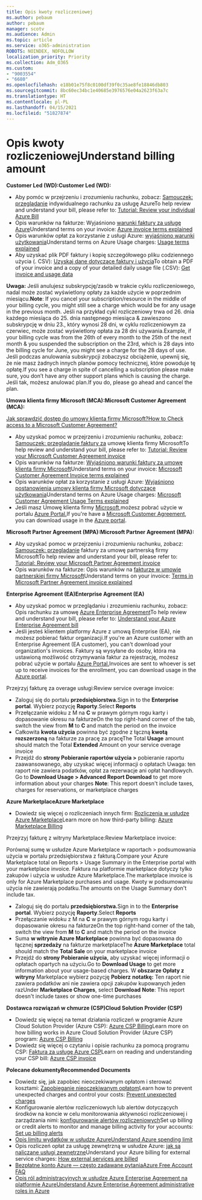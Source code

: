 ```yaml
---
title: Opis kwoty rozliczeniowej
ms.author: pebaum
author: pebaum
manager: scotv
ms.audience: Admin
ms.topic: article
ms.service: o365-administration
ROBOTS: NOINDEX, NOFOLLOW
localization_priority: Priority
ms.collection: Adm_O365
ms.custom:
- "9003554"
- "6680"
ms.openlocfilehash: e18b01e75f8c0100df39f0c35ae8fe18846db803
ms.sourcegitcommit: 8bc60ec34bc1e40685e3976576e04a2623f63a7c
ms.translationtype: HT
ms.contentlocale: pl-PL
ms.lasthandoff: 04/15/2021
ms.locfileid: "51827874"
---
```

# <a name="understand-billing-amount"></a><span data-ttu-id="eae35-102">Opis kwoty rozliczeniowej</span><span class="sxs-lookup"><span data-stu-id="eae35-102">Understand billing amount</span></span>

<span data-ttu-id="eae35-103">**Customer Led (WD):**</span><span class="sxs-lookup"><span data-stu-id="eae35-103">**Customer Led (WD):**</span></span>

- <span data-ttu-id="eae35-104">Aby pomóc w przejrzeniu i zrozumieniu rachunku, zobacz: [Samouczek: przeglądanie](https://docs.microsoft.com/azure/cost-management-billing/understand/review-individual-bill?WT.mc_id=Portal-Microsoft_Azure_Support) indywidualnego rachunku za usługę Azure</span><span class="sxs-lookup"><span data-stu-id="eae35-104">To help review and understand your bill, please refer to: [Tutorial: Review your individual Azure Bill](https://docs.microsoft.com/azure/cost-management-billing/understand/review-individual-bill?WT.mc_id=Portal-Microsoft_Azure_Support)</span></span>
- <span data-ttu-id="eae35-105">Opis warunków na fakturze: Wyjaśniono [warunki faktury za usługę Azure](https://docs.microsoft.com/azure/cost-management-billing/understand/understand-invoice?WT.mc_id=Portal-Microsoft_Azure_Support)</span><span class="sxs-lookup"><span data-stu-id="eae35-105">Understand terms on your invoice: [Azure invoice terms explained](https://docs.microsoft.com/azure/cost-management-billing/understand/understand-invoice?WT.mc_id=Portal-Microsoft_Azure_Support)</span></span>
- <span data-ttu-id="eae35-106">Opis warunków opłat za korzystanie z usługi Azure: [wyjaśniono warunki użytkowania](https://docs.microsoft.com/azure/cost-management-billing/understand/understand-usage?WT.mc_id=Portal-Microsoft_Azure_Support)</span><span class="sxs-lookup"><span data-stu-id="eae35-106">Understand terms on Azure Usage charges: [Usage terms explained](https://docs.microsoft.com/azure/cost-management-billing/understand/understand-usage?WT.mc_id=Portal-Microsoft_Azure_Support)</span></span>
- <span data-ttu-id="eae35-107">Aby uzyskać plik PDF faktury i kopię szczegółowego pliku codziennego użycia (. CSV): [Uzyskaj dane dotyczące faktury i użycia](https://docs.microsoft.com/azure/billing/billing-download-azure-invoice-daily-usage-date?WT.mc_id=Portal-Microsoft_Azure_Support)</span><span class="sxs-lookup"><span data-stu-id="eae35-107">To obtain a PDF of your invoice and a copy of your detailed daily usage file (.CSV): [Get invoice and usage data](https://docs.microsoft.com/azure/billing/billing-download-azure-invoice-daily-usage-date?WT.mc_id=Portal-Microsoft_Azure_Support)</span></span>

<span data-ttu-id="eae35-108">**Uwaga:** Jeśli anulujesz subskrypcję/zasób w trakcie cyklu rozliczeniowego, nadal może zostać wyświetlony opłaty za każde użycie w poprzednim miesiącu.</span><span class="sxs-lookup"><span data-stu-id="eae35-108">**Note**: If you cancel your subscription/resource in the middle of your billing cycle, you might still see a charge which would be for any usage in the previous month.</span></span> <span data-ttu-id="eae35-109">Jeśli na przykład cykl rozliczeniowy trwa od 26. dnia każdego miesiąca do 25. dnia następnego miesiąca & zawieszono subskrypcję w dniu 23., który wynosi 28 dni, w cyklu rozliczeniowym za czerwiec, może zostać wyświetlony opłata za 28 dni używania.</span><span class="sxs-lookup"><span data-stu-id="eae35-109">Example, if your billing cycle was from the 26th of every month to the 25th of the next month & you suspended the subscription on the 23rd, which is 28 days into the billing cycle for June, you might see a charge for the 28 days of use.</span></span> <span data-ttu-id="eae35-110">Jeśli podczas anulowania subskrypcji zobaczysz obciążenie, upewnij się, że nie masz żadnych innych planów pomocy technicznej, które powoduje tę opłatę.</span><span class="sxs-lookup"><span data-stu-id="eae35-110">If you see a charge in spite of cancelling a subscription please make sure, you don’t have any other support plans which is causing the charge.</span></span> <span data-ttu-id="eae35-111">Jeśli tak, możesz anulować plan.</span><span class="sxs-lookup"><span data-stu-id="eae35-111">If you do, please go ahead and cancel the plan.</span></span>

<span data-ttu-id="eae35-112">**Umowa klienta firmy Microsoft (MCA):**</span><span class="sxs-lookup"><span data-stu-id="eae35-112">**Microsoft Customer Agreement (MCA):**</span></span>

[<span data-ttu-id="eae35-113">Jak sprawdzić dostęp do umowy klienta firmy Microsoft?</span><span class="sxs-lookup"><span data-stu-id="eae35-113">How to Check access to a Microsoft Customer Agreement?</span></span>](https://docs.microsoft.com/azure/cost-management-billing/manage/download-azure-invoice-daily-usage-date?WT.mc_id=Portal-Microsoft_Azure_Support#check-access-to-a-microsoft-customer-agreement)

- <span data-ttu-id="eae35-114">Aby uzyskać pomoc w przejrzeniu i zrozumieniu rachunku, zobacz: [Samouczek: przeglądanie faktury za](https://docs.microsoft.com/azure/cost-management-billing/understand/review-customer-agreement-bill?WT.mc_id=Portal-Microsoft_Azure_Support) umowę klienta firmy Microsoft</span><span class="sxs-lookup"><span data-stu-id="eae35-114">To help review and understand your bill, please refer to: [Tutorial: Review your Microsoft Customer Agreement invoice](https://docs.microsoft.com/azure/cost-management-billing/understand/review-customer-agreement-bill?WT.mc_id=Portal-Microsoft_Azure_Support)</span></span>
- <span data-ttu-id="eae35-115">Opis warunków na fakturze: [Wyjaśniono warunki faktury za umowę klienta firmy Microsoft](https://docs.microsoft.com/azure/cost-management-billing/understand/mca-understand-your-invoice?WT.mc_id=Portal-Microsoft_Azure_Support)</span><span class="sxs-lookup"><span data-stu-id="eae35-115">Understand terms on your invoice: [Microsoft Customer Agreement Invoice terms explained](https://docs.microsoft.com/azure/cost-management-billing/understand/mca-understand-your-invoice?WT.mc_id=Portal-Microsoft_Azure_Support)</span></span>
- <span data-ttu-id="eae35-116">Opis warunków opłat za korzystanie z usługi Azure: [Wyjaśniono postanowienia umowy klienta firmy Microsoft dotyczące użytkowania](https://docs.microsoft.com/azure/cost-management-billing/understand/mca-understand-your-usage?WT.mc_id=Portal-Microsoft_Azure_Support)</span><span class="sxs-lookup"><span data-stu-id="eae35-116">Understand terms on Azure Usage charges: [Microsoft Customer Agreement Usage Terms explained](https://docs.microsoft.com/azure/cost-management-billing/understand/mca-understand-your-usage?WT.mc_id=Portal-Microsoft_Azure_Support)</span></span>
- <span data-ttu-id="eae35-117">Jeśli masz Umowę klienta firmy [Microsoft,](https://docs.microsoft.com/azure/cost-management-billing/manage/download-azure-invoice-daily-usage-date?WT.mc_id=Portal-Microsoft_Azure_Support#check-access-to-a-microsoft-customer-agreement)możesz pobrać użycie w portalu [Azure Portal.](https://portal.azure.com/)</span><span class="sxs-lookup"><span data-stu-id="eae35-117">If you're have a [Microsoft Customer Agreement](https://docs.microsoft.com/azure/cost-management-billing/manage/download-azure-invoice-daily-usage-date?WT.mc_id=Portal-Microsoft_Azure_Support#check-access-to-a-microsoft-customer-agreement), you can download usage in the [Azure portal](https://portal.azure.com/).</span></span>

<span data-ttu-id="eae35-118">**Microsoft Partner Agreement (MPA):**</span><span class="sxs-lookup"><span data-stu-id="eae35-118">**Microsoft Partner Agreement (MPA):**</span></span>

- <span data-ttu-id="eae35-119">Aby uzyskać pomoc w przejrzeniu i zrozumieniu rachunku, zobacz: [Samouczek: przeglądanie](https://docs.microsoft.com/azure/cost-management-billing/understand/review-partner-agreement-bill?WT.mc_id=Portal-Microsoft_Azure_Support) faktury za umowę partnerską firmy Microsoft</span><span class="sxs-lookup"><span data-stu-id="eae35-119">To help review and understand your bill, please refer to: [Tutorial: Review your Microsoft Partner Agreement invoice](https://docs.microsoft.com/azure/cost-management-billing/understand/review-partner-agreement-bill?WT.mc_id=Portal-Microsoft_Azure_Support)</span></span>
- <span data-ttu-id="eae35-120">Opis warunków na fakturze: Opis warunków na [fakturze w umowie partnerskiej firmy Microsoft](https://docs.microsoft.com/azure/cost-management-billing/understand/mpa-invoice-terms?WT.mc_id=Portal-Microsoft_Azure_Support)</span><span class="sxs-lookup"><span data-stu-id="eae35-120">Understand terms on your invoice: [Terms in Microsoft Partner Agreement invoice explained](https://docs.microsoft.com/azure/cost-management-billing/understand/mpa-invoice-terms?WT.mc_id=Portal-Microsoft_Azure_Support)</span></span>

<span data-ttu-id="eae35-121">**Enterprise Agreement (EA)**</span><span class="sxs-lookup"><span data-stu-id="eae35-121">**Enterprise Agreement (EA)**</span></span>

- <span data-ttu-id="eae35-122">Aby uzyskać pomoc w przeglądaniu i zrozumieniu rachunku, zobacz: Opis rachunku za umowę [Azure Enterprise Agreement](https://docs.microsoft.com/azure/cost-management-billing/understand/review-enterprise-agreement-bill?WT.mc_id=Portal-Microsoft_Azure_Support)</span><span class="sxs-lookup"><span data-stu-id="eae35-122">To help review and understand your bill, please refer to: [Understand your Azure Enterprise Agreement bill](https://docs.microsoft.com/azure/cost-management-billing/understand/review-enterprise-agreement-bill?WT.mc_id=Portal-Microsoft_Azure_Support)</span></span>
- <span data-ttu-id="eae35-123">Jeśli jesteś klientem platformy Azure z umową Enterprise (EA), nie możesz pobierać faktur organizacji.</span><span class="sxs-lookup"><span data-stu-id="eae35-123">If you're an Azure customer with an Enterprise Agreement (EA customer), you can't download your organization's invoices.</span></span> <span data-ttu-id="eae35-124">Faktury są wysyłane do osoby, która ma ustawioną możliwość otrzymywania faktur za rejestrację, możesz pobrać użycie w portalu [Azure Portal.](https://portal.azure.com/)</span><span class="sxs-lookup"><span data-stu-id="eae35-124">Invoices are sent to whoever is set up to receive invoices for the enrollment, you can download usage in the [Azure portal](https://portal.azure.com/).</span></span>

<span data-ttu-id="eae35-125">Przejrzyj fakturę za overage usługi:</span><span class="sxs-lookup"><span data-stu-id="eae35-125">Review service overage invoice:</span></span>

- <span data-ttu-id="eae35-126">Zaloguj się do portalu **przedsiębiorstwa.**</span><span class="sxs-lookup"><span data-stu-id="eae35-126">Sign in to the **Enterprise portal**.</span></span> <span data-ttu-id="eae35-127">Wybierz pozycję **Raporty**.</span><span class="sxs-lookup"><span data-stu-id="eae35-127">Select **Reports**</span></span>
- <span data-ttu-id="eae35-128">Przełączanie widoku z M na **C** w prawym  górnym rogu karty i dopasowanie okresu na fakturze</span><span class="sxs-lookup"><span data-stu-id="eae35-128">On the top right-hand corner of the tab, switch the view from **M** to **C** and match the period on the invoice</span></span>
- <span data-ttu-id="eae35-129">Całkowita **kwota użycia** powinna być zgodne z łączną **kwotą rozszerzoną** na fakturze za pracę za pracę</span><span class="sxs-lookup"><span data-stu-id="eae35-129">The Total **Usage** amount should match the Total **Extended** Amount on your service overage invoice</span></span>
- <span data-ttu-id="eae35-130">Przejdź do **strony Pobieranie raportów użycia >** pobieranie raportu zaawansowanego, aby uzyskać więcej informacji o opłatach Uwaga: ten raport nie zawiera podatków, opłat za rezerwacje ani opłat handlowych. </span><span class="sxs-lookup"><span data-stu-id="eae35-130">Go to **Download Usage > Advanced Report Download** to get more information about your charges **Note**: This report doesn't include taxes, charges for reservations, or marketplace charges</span></span>

<span data-ttu-id="eae35-131">**Azure Marketplace**</span><span class="sxs-lookup"><span data-stu-id="eae35-131">**Azure Marketplace**</span></span>

- <span data-ttu-id="eae35-132">Dowiedz się więcej o rozliczeniach innych firm: [Rozliczenia w usłudze Azure Marketplace](https://docs.microsoft.com/azure/billing/billing-understand-your-azure-marketplace-charges?WT.mc_id=Portal-Microsoft_Azure_Support)</span><span class="sxs-lookup"><span data-stu-id="eae35-132">Learn more on how third-party billing: [Azure Marketplace Billing](https://docs.microsoft.com/azure/billing/billing-understand-your-azure-marketplace-charges?WT.mc_id=Portal-Microsoft_Azure_Support)</span></span>

<span data-ttu-id="eae35-133">Przejrzyj fakturę z witryny Marketplace:</span><span class="sxs-lookup"><span data-stu-id="eae35-133">Review Marketplace invoice:</span></span>

<span data-ttu-id="eae35-134">Porównaj sumę w usłudze Azure Marketplace w raportach > podsumowania użycia w portalu przedsiębiorstwa z fakturą.</span><span class="sxs-lookup"><span data-stu-id="eae35-134">Compare your Azure Marketplace total on Reports > Usage Summary in the Enterprise portal with your marketplace invoice.</span></span> <span data-ttu-id="eae35-135">Faktura na platformie marketplace dotyczy tylko zakupów i użycia w usłudze Azure Marketplace.</span><span class="sxs-lookup"><span data-stu-id="eae35-135">The marketplace invoice is only for Azure Marketplace purchases and usage.</span></span> <span data-ttu-id="eae35-136">Kwoty w podsumowaniu użycia nie zawierają podatku.</span><span class="sxs-lookup"><span data-stu-id="eae35-136">The amounts on the Usage Summary don't include tax.</span></span>

- <span data-ttu-id="eae35-137">Zaloguj się do portalu **przedsiębiorstwa.**</span><span class="sxs-lookup"><span data-stu-id="eae35-137">Sign in to the **Enterprise portal**.</span></span> <span data-ttu-id="eae35-138">Wybierz pozycję **Raporty**.</span><span class="sxs-lookup"><span data-stu-id="eae35-138">Select **Reports**</span></span>
- <span data-ttu-id="eae35-139">Przełączanie widoku z M na **C** w prawym  górnym rogu karty i dopasowanie okresu na fakturze</span><span class="sxs-lookup"><span data-stu-id="eae35-139">On the top right-hand corner of the tab, switch the view from **M** to **C** and match the period on the invoice</span></span>
- <span data-ttu-id="eae35-140">Suma **w witrynie Azure Marketplace** powinna być dopasowana do łącznej **sprzedaży** na fakturze marketplace</span><span class="sxs-lookup"><span data-stu-id="eae35-140">The **Azure Marketplace** total should match the **Total Sale** on your marketplace invoice</span></span>
- <span data-ttu-id="eae35-141">Przejdź do **strony Pobieranie użycia,** aby uzyskać więcej informacji o opłatach opartych na użyciu.</span><span class="sxs-lookup"><span data-stu-id="eae35-141">Go to **Download Usage** to get more information about your usage-based charges.</span></span> <span data-ttu-id="eae35-142">W **obszarze Opłaty z witryny** Marketplace wybierz pozycję **Pobierz** **notatkę:** Ten raport nie zawiera podatków ani nie zawiera opcji zakupów kupowanych jeden raz</span><span class="sxs-lookup"><span data-stu-id="eae35-142">Under **Marketplace Charges**, select **Download** **Note**: This report doesn't include taxes or show one-time purchases</span></span>

<span data-ttu-id="eae35-143">**Dostawca rozwiązań w chmurze (CSP)**</span><span class="sxs-lookup"><span data-stu-id="eae35-143">**Cloud Solution Provider (CSP)**</span></span>

- <span data-ttu-id="eae35-144">Dowiedz się więcej na temat działania rozliczeń w programie Azure Cloud Solution Provider (Azure CSP): [Azure CSP Billing](https://docs.microsoft.com/azure/cloud-solution-provider/billing/azure-csp-billing-overview?WT.mc_id=Portal-Microsoft_Azure_Support)</span><span class="sxs-lookup"><span data-stu-id="eae35-144">Learn more on how billing works in Azure Cloud Solution Provider (Azure CSP) program: [Azure CSP Billing](https://docs.microsoft.com/azure/cloud-solution-provider/billing/azure-csp-billing-overview?WT.mc_id=Portal-Microsoft_Azure_Support)</span></span>
- <span data-ttu-id="eae35-145">Dowiedz się więcej o czytaniu i opisie rachunku za pomocą programu CSP: [Faktura za usługę Azure CSP](https://docs.microsoft.com/azure/cloud-solution-provider/billing/azure-csp-invoice?WT.mc_id=Portal-Microsoft_Azure_Support)</span><span class="sxs-lookup"><span data-stu-id="eae35-145">Learn on reading and understanding your CSP bill: [Azure CSP invoice](https://docs.microsoft.com/azure/cloud-solution-provider/billing/azure-csp-invoice?WT.mc_id=Portal-Microsoft_Azure_Support)</span></span>

<span data-ttu-id="eae35-146">**Polecane dokumenty**</span><span class="sxs-lookup"><span data-stu-id="eae35-146">**Recommended Documents**</span></span>

- <span data-ttu-id="eae35-147">Dowiedz się, jak zapobiec nieoczekiwanym opłatom i sterować kosztami: [Zapobieganie nieoczekiwanym opłatom](https://docs.microsoft.com/azure/cost-management-billing/manage/getting-started?WT.mc_id=Portal-Microsoft_Azure_Support)</span><span class="sxs-lookup"><span data-stu-id="eae35-147">Learn how to prevent unexpected charges and control your costs: [Prevent unexpected charges](https://docs.microsoft.com/azure/cost-management-billing/manage/getting-started?WT.mc_id=Portal-Microsoft_Azure_Support)</span></span>
- <span data-ttu-id="eae35-148">Konfigurowanie alertów rozliczeniowych lub alertów dotyczących środków na koncie w celu monitorowania aktywności rozliczeniowej i zarządzania nimi: [konfigurowanie alertów rozliczeniowych](https://docs.microsoft.com/azure/cost-management-billing/costs/cost-mgt-alerts-monitor-usage-spending?WT.mc_id=Portal-Microsoft_Azure_Support)</span><span class="sxs-lookup"><span data-stu-id="eae35-148">Set up billing or credit alerts to monitor and manage billing activity for your accounts: [Set up billing alerts](https://docs.microsoft.com/azure/cost-management-billing/costs/cost-mgt-alerts-monitor-usage-spending?WT.mc_id=Portal-Microsoft_Azure_Support)</span></span>
- [<span data-ttu-id="eae35-149">Opis limitu wydatków w usłudze Azure</span><span class="sxs-lookup"><span data-stu-id="eae35-149">Understand Azure spending limit</span></span>](https://docs.microsoft.com/azure/cost-management-billing/manage/spending-limit?WT.mc_id=Portal-Microsoft_Azure_Support)
- <span data-ttu-id="eae35-150">Opis rozliczeń opłat za usługę zewnętrzną w usłudze Azure: [jak są naliczane usługi zewnętrzne](https://docs.microsoft.com/azure/cost-management-billing/understand/understand-azure-marketplace-charges?WT.mc_id=Portal-Microsoft_Azure_Support)</span><span class="sxs-lookup"><span data-stu-id="eae35-150">Understand your Azure billing for external service charges: [How external services are billed](https://docs.microsoft.com/azure/cost-management-billing/understand/understand-azure-marketplace-charges?WT.mc_id=Portal-Microsoft_Azure_Support)</span></span>
- [<span data-ttu-id="eae35-151">Bezpłatne konto Azure — często zadawane pytania</span><span class="sxs-lookup"><span data-stu-id="eae35-151">Azure Free Account FAQ</span></span>](https://azure.microsoft.com/free/free-account-faq/)
- [<span data-ttu-id="eae35-152">Opis ról administracyjnych w usłudze Azure Enterprise Agreement na platformie Azure</span><span class="sxs-lookup"><span data-stu-id="eae35-152">Understand Azure Enterprise Agreement administrative roles in Azure</span></span>](https://docs.microsoft.com/azure/cost-management-billing/manage/understand-ea-roles?WT.mc_id=Portal-Microsoft_Azure_Support)